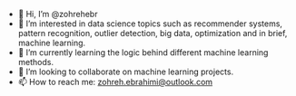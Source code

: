 - 👋  Hi, I’m @zohrehebr
- 👀  I’m interested in data science topics such as recommender systems, pattern recognition, outlier detection, big data, optimization and in brief, machine learning. 
- 🌱  I’m currently learning the logic behind different machine learning methods.
- 💞️  I’m looking to collaborate on machine learning projects. 
- 📫  How to reach me: zohreh.ebrahimi@outlook.com

<!---
zohrehebr/zohrehebr is a ✨ special ✨ repository because its `README.md` (this file) appears on your GitHub profile.
You can click the Preview link to take a look at your changes.
--->

